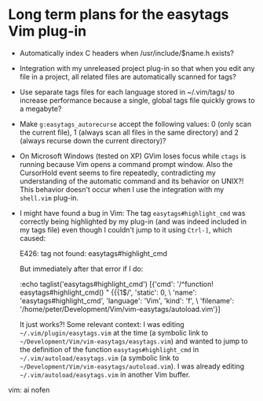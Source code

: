 # Long term plans for the easytags Vim plug-in

 * Automatically index C headers when /usr/include/$name.h exists?

 * Integration with my unreleased project plug-in so that when you edit any file in a project, all related files are automatically scanned for tags?

 * Use separate tags files for each language stored in ~/.vim/tags/ to increase performance because a single, global tags file quickly grows to a megabyte?

 * Make `g:easytags_autorecurse` accept the following values: 0 (only scan the current file), 1 (always scan all files in the same directory) and 2 (always recurse down the current directory)?

 * On Microsoft Windows (tested on XP) GVim loses focus while `ctags` is running because Vim opens a command prompt window. Also the CursorHold event seems to fire repeatedly, contradicting my understanding of the automatic command and its behavior on UNIX?! This behavior doesn't occur when I use the integration with my `shell.vim` plug-in.

 * I might have found a bug in Vim: The tag `easytags#highlight_cmd` was correctly being highlighted by my plug-in (and was indeed included in my tags file) even though I couldn't jump to it using `Ctrl-]`, which caused:

    E426: tag not found: easytags#highlight_cmd

   But immediately after that error if I do:

    :echo taglist('easytags#highlight_cmd')
    [{'cmd': '/^function! easytags#highlight_cmd() " {{{1$/', 'static': 0,
    \ 'name': 'easytags#highlight_cmd', 'language': 'Vim', 'kind': 'f',
    \ 'filename': '/home/peter/Development/Vim/vim-easytags/autoload.vim'}]

   It just works?! Some relevant context: I was editing `~/.vim/plugin/easytags.vim` at the time (a symbolic link to `~/Development/Vim/vim-easytags/easytags.vim`) and wanted to jump to the definition of the function `easytags#highlight_cmd` in `~/.vim/autoload/easytags.vim` (a symbolic link to `~/Development/Vim/vim-easytags/autoload.vim`). I was already editing `~/.vim/autoload/easytags.vim` in another Vim buffer.

vim: ai nofen
